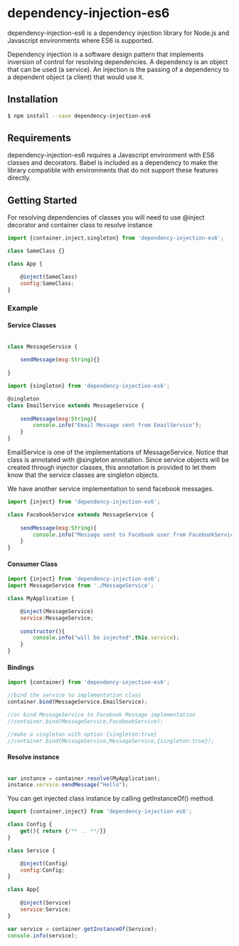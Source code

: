 # dependency-injection-es6

dependency-injection-es6 is a dependency injection library for Node.js and Javascript environments where ES6 is supported.

Dependency injection is a software design pattern that implements inversion of control for resolving dependencies. A dependency is an object that can be used (a service). An injection is the passing of a dependency to a dependent object (a client) that would use it.

## Installation

```sh
$ npm install --save dependency-injection-es6
```

## Requirements

dependency-injection-es6 requires a Javascript environment with ES6 classes and  decorators. Babel is included as a dependency to make the library compatible
with environments that do not support these features directly.

## Getting Started

For resolving dependencies of classes you will need to use @inject decorator and  container class to resolve instance  

```javascript
import {container,inject,singleton} from 'dependency-injection-es6';

class SameClass {}

class App {

    @inject(SameClass)
    config:SameClass;
}
```

### Example

#### Service Classes

```javascript

class MessageService {
    
    sendMessage(msg:String){}
  
}
```

```javascript
import {singleton} from 'dependency-injection-es6';

@singleton
class EmailService extends MessageService {
    
    sendMessage(msg:String){
        console.info("Email Message sent from EmailService");
    }
}
```

EmailService is one of the implementations of MessageService. Notice that class is annotated with 
@singleton annotation. Since service objects will be created through injector classes, this annotation is provided to let them know that the service classes are singleton objects.

We have another service implementation to send facebook messages.

```javascript
import {inject} from 'dependency-injection-es6';

class FacebookService extends MessageService {
    
    sendMessage(msg:String){
        console.info("Message sent to Facebook user from FacebookService");
    }
}
```

#### Consumer Class

```javascript
import {inject} from 'dependency-injection-es6';
import MessageService from './MessageService';

class MyApplication {

    @inject(MessageService)
    service:MessageService;
  
    constructor(){
        console.info("will be injected",this.service);
    }
}
```

#### Bindings

```javascript
import {container} from 'dependency-injection-es6';

//bind the service to implementation class
container.bind(MessageService,EmailService);

//or bind MessageService to Facebook Message implementation 
//container.bind(MessageService,FacebookService);

//make a singleton with option {singleton:true}
//container.bind(MessageService,MessageService,{singleton:true});


```

#### Resolve instance

```javascript

var instance = container.resolve(MyApplication);
instance.service.sendMessage("Hello");

```

You can get injected class instance by calling getInstanceOf() method.

```javascript
import {container,inject} from 'dependency-injection-es6';

class Config {
    get(){ return {/** .. **/}}
}

class Service {

    @inject(Config)
    config:Config;
}

class App{
    
    @inject(Service)
    service:Service;
}

var service = container.getInstanceOf(Service);
console.info(service);

```
